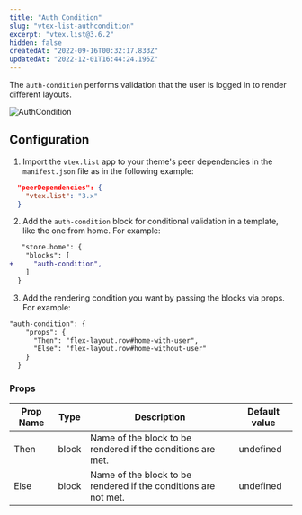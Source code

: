 ```yaml
---
title: "Auth Condition"
slug: "vtex-list-authcondition"
excerpt: "vtex.list@3.6.2"
hidden: false
createdAt: "2022-09-16T00:32:17.833Z"
updatedAt: "2022-12-01T16:44:24.195Z"
---
```

The `auth-condition` performs validation that the user is logged in to render different layouts.

![AuthCondition](https://raw.githubusercontent.com/vtexdocs/dev-portal-content/main/images/vtex-list-authcondition-0.gif)

## Configuration

1. Import the `vtex.list` app to your theme's peer dependencies in the `manifest.json` file as in the following example:

```json
  "peerDependencies": {
    "vtex.list": "3.x"
  }
```

2. Add the `auth-condition` block for conditional validation in a template, like the one from home. For example:

```diff
   "store.home": {
    "blocks": [
+     "auth-condition",
    ]
  }
```

3. Add the rendering condition you want by passing the blocks via props. For example:

```diff
"auth-condition": {
    "props": {
      "Then": "flex-layout.row#home-with-user",
      "Else": "flex-layout.row#home-without-user"
    }
  }
```

### Props

| Prop Name | Type  | Description                                                     | Default value |
| --------- | ----- | --------------------------------------------------------------- | ------------- |
| Then      | block | Name of the block to be rendered if the conditions are met.     | undefined     |
| Else      | block | Name of the block to be rendered if the conditions are not met. | undefined     |